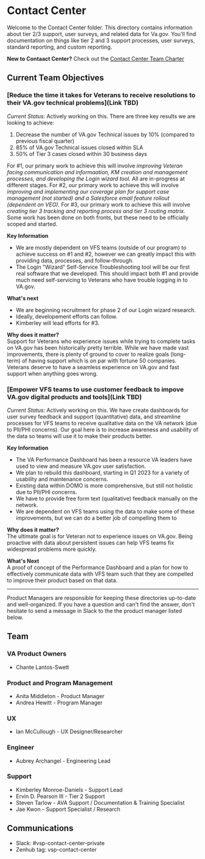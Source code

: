 # Contact Center
Welcome to the Contact Center folder. This directory contains information about tier 2/3 support, user surveys, and related data for Va.gov. You'll find documentation on things like tier 2 and 3 support processes, user surveys, standard reporting, and custom reporting.

**New to Contaact Center?** Check out the [Contact Center Team Charter](https://github.com/department-of-veterans-affairs/va.gov-team/blob/master/teams/vsp/teams/contact-center/team-charter.md)


## Current Team Objectives


### [Reduce the time it takes for Veterans to receive resolutions to their VA.gov technical problems](Link TBD) 
_Current Status:_ Actively working on this.  There are three key results we are looking to achieve:
1. Decrease the number of VA.gov Technical issues by 10% (compared to previous fiscal quarter)
2. 85% of VA.gov Technical issues closed within SLA
3. 50% of Tier 3 cases closed within 30 business days

For #1, our primary work to achieve this will involve _improving Veteran facing communication and informaation, KM creation and management processes, and developing the Login wizard tool._ All are in-progress at different stages.
For #2, our primary work to achieve this will involve _improving and implementing our coverage plan for support case management (not started) and a Salesforce email feature rollout (dependent on VEO)._ 
For #3, our primary work to achieve this will involve _creating tier 3 tracking and reporting process and tier 3 routing matrix._ Some work has been done on both fronts, but these need to be officially scoped and started.

**Key Information**
- We are mostly dependent on VFS teams (outside of our program) to achieve success on #1 and #2, however we can greatly impact this with providing data, processes, and follow-through. 
- The Login "Wizard" Self-Service Troubleshooting tool will be our first real software that we developed. This should impact both #1 and provide much need self-servicing to Veterans who have trouble logging in to VA.gov.

**What's next**
- We are beginning recruitment for phase 2 of our Login wizard research.
- Ideally, developement efforts can follow.
- Kimberley will lead efforts for #3. 

**Why does it matter?**  
Support for Veterans who experience issues while trying to complete tasks on VA.gov has been historically pretty terrible. While we have made vast improvements, there is plenty of ground to cover to realize goals (long-term) of having support which is on par with fortune 50 companies. Veterans deserve to have a seamless experience on VA.gov and fast support when anything goes wrong. 


### [Empower VFS teams to use customer feedback to impove VA.gov digital products and tools](Link TBD) 
_Current Status:_ Actively working on this.
We have create dashboards for user survey feedback and support (quantitative) data, and streamline processes for VFS teams to receive qualitative data on the VA network (due to PII/PHI concerns). Our goal here is to increase awareness and usability of the data so teams will use it to make their products better.

**Key Information**
- The VA Performance Dashboard has been a resource VA leaders have used to view and measure VA.gov user satisfaction. 
- We plan to rebuild this dashboard, starting in Q1 2023 for a variety of usability and maintenance concerns.
- Existing data within DOMO is more comprehensive, but still not holistic due to PII/PHI concerns.
- We have to provide free form text (qualitative) feedback manually on the network.
- We are dependent on VFS teams using the data to make some of these improvements, but we can do a better job of compelling them to

**Why does it matter?**  
The ultimate goal is for Veteran not to experience issues on VA.gov. Being proactive with data about persistent issues can help VFS teams fix widespread problems more quickly. 

**What's Next**  
A proof of concept of the Performance Dashboard and a plan for how to effectively communicate data with VFS team such that they are compelled to improve their product based on that data.


---

Product Managers are responsible for keeping these directories up-to-date and well-organized. If you have a question and can't find the answer, don't hesitate to send a message in Slack to the the product manager listed below.


## Team

### VA Product Owners
- Chante Lantos-Swett

### Product and Program Management
- Anita Middleton - Product Manager 
- Andrea Hewitt - Program Manager


### UX
- Ian McCullough - UX Designer/Researcher

### Engineer
- Aubrey Archangel - Engineering Lead

### Support
- Kimberley Monroe-Daniels - Support Lead
- Ervin D. Pearson III - Tier 2 Support 
- Steven Tarlow - AVA Support / Documentation & Training Specialist
- Jae Kwon - Support Specialist / Research


## Communications
- Slack: #vsp-contact-center-private
- Zenhub tag: vsp-contact-center


